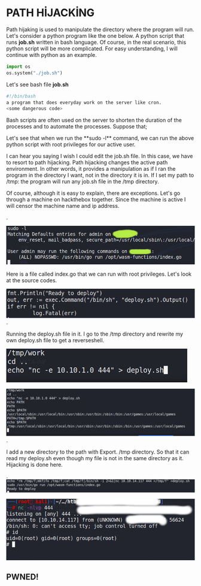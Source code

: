 # PATH HİJACKİNG

Path hijaking is used to manipulate the directory where the program will run. Let's consider a python program like the one below. A python script that runs **job.sh** written in bash language. Of course, in the real scenario, this python script will be more complicated. For easy understanding, I will continue with python as an example.

```python
import os
os.system("./job.sh")
```

Let's see bash file **job.sh**

```bash
#!/bin/bash
a program that does everyday work on the server like cron.
<some dangerous code>
```
Bash scripts are often used on the server to shorten the duration of the processes and to automate the processes. Suppose that;

Let's see that when we run the \*\*sudo -l\*\* command, we can run the above python script with root privileges for our active user.

I can hear you saying I wish I could edit the job.sh file. In this case, we have to resort to path hijacking. Path hijacking changes the active path environment. In other words, it provides a manipulation as if I ran the program in the directory I want, not in the directory it is in. If I set my path to /tmp: the program will run any job.sh file in the /tmp directory.

Of course, although it is easy to explain, there are exceptions. Let's go through a machine on hackthebox together. Since the machine is active I will censor the machine name and ip address.

.

![](https://github.com/capitansec/Path-Hijacking/blob/main/Pasted%20image%2020210602162328.jpg)

Here is a file called index.go that we can run with root privileges. Let's look at the source codes.


![](https://github.com/capitansec/Path-Hijacking/blob/main/Pasted%20image%2020210602162413.png)
.

Running the deploy.sh file in it. I go to the /tmp directory and rewrite my own deploy.sh file to get a reverseshell.

![](https://github.com/capitansec/Path-Hijacking/blob/main/Pasted%20image%2020210602162600.png)

![](https://github.com/capitansec/Path-Hijacking/blob/main/Pasted%20image%2020210602162821.png)
.

I add a new directory to the path with Export. /tmp directory. So that it can read my deploy.sh even though my file is not in the same directory as it. Hijacking is done here.

.
![](https://github.com/capitansec/Path-Hijacking/blob/main/Pasted%20image%2020210602163644.png)

![](https://github.com/capitansec/Path-Hijacking/blob/main/Pasted%20image%2020210602163615%201.png)

## PWNED!


